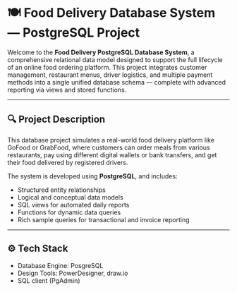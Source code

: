 # 🍽️ Food Delivery Database System — PostgreSQL Project

Welcome to the **Food Delivery PostgreSQL Database System**, a comprehensive relational data model designed to support the full lifecycle of an online food ordering platform. This project integrates customer management, restaurant menus, driver logistics, and multiple payment methods into a single unified database schema — complete with advanced reporting via views and stored functions.

---

## 🔍 Project Description

This database project simulates a real-world food delivery platform like GoFood or GrabFood, where customers can order meals from various restaurants, pay using different digital wallets or bank transfers, and get their food delivered by registered drivers.

The system is developed using **PostgreSQL**, and includes:
- Structured entity relationships
- Logical and conceptual data models
- SQL views for automated daily reports
- Functions for dynamic data queries
- Rich sample queries for transactional and invoice reporting

---

## ⚙️ Tech Stack
- Database Engine: PosgreSQL
- Design Tools:  PowerDesigner, draw.io
- SQL client (PgAdmin)

